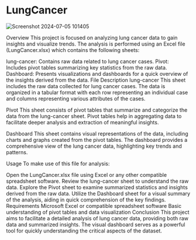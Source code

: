 # LungCancer
![Screenshot 2024-07-05 101405](https://github.com/PrajjwalDy/LungCancer/assets/92323404/507e5936-7694-4ef2-b725-7a848c5c684c)

Overview
This project is focused on analyzing lung cancer data to gain insights and visualize trends. The analysis is performed using an Excel file (LungCancer.xlsx) which contains the following sheets:

lung-cancer: Contains raw data related to lung cancer cases.
Pivot: Includes pivot tables summarizing key statistics from the raw data.
Dashboard: Presents visualizations and dashboards for a quick overview of the insights derived from the data.
File Description
lung-cancer
This sheet includes the raw data collected for lung cancer cases. The data is organized in a tabular format with each row representing an individual case and columns representing various attributes of the cases.

Pivot
This sheet consists of pivot tables that summarize and categorize the data from the lung-cancer sheet. Pivot tables help in aggregating data to facilitate deeper analysis and extraction of meaningful insights.

Dashboard
This sheet contains visual representations of the data, including charts and graphs created from the pivot tables. The dashboard provides a comprehensive view of the lung cancer data, highlighting key trends and patterns.

Usage
To make use of this file for analysis:

Open the LungCancer.xlsx file using Excel or any other compatible spreadsheet software.
Review the lung-cancer sheet to understand the raw data.
Explore the Pivot sheet to examine summarized statistics and insights derived from the raw data.
Utilize the Dashboard sheet for a visual summary of the analysis, aiding in quick comprehension of the key findings.
Requirements
Microsoft Excel or compatible spreadsheet software
Basic understanding of pivot tables and data visualization
Conclusion
This project aims to facilitate a detailed analysis of lung cancer data, providing both raw data and summarized insights. The visual dashboard serves as a powerful tool for quickly understanding the critical aspects of the dataset.

